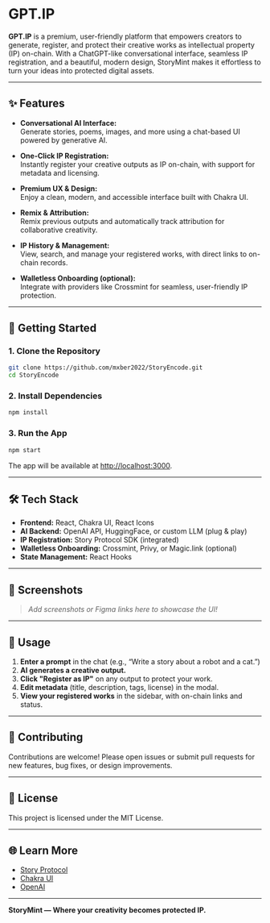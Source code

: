 # GPT.IP

**GPT.IP** is a premium, user-friendly platform that empowers creators to generate, register, and protect their creative works as intellectual property (IP) on-chain. With a ChatGPT-like conversational interface, seamless IP registration, and a beautiful, modern design, StoryMint makes it effortless to turn your ideas into protected digital assets.

---

## ✨ Features

- **Conversational AI Interface:**  
  Generate stories, poems, images, and more using a chat-based UI powered by generative AI.

- **One-Click IP Registration:**  
  Instantly register your creative outputs as IP on-chain, with support for metadata and licensing.

- **Premium UX & Design:**  
  Enjoy a clean, modern, and accessible interface built with Chakra UI.

- **Remix & Attribution:**  
  Remix previous outputs and automatically track attribution for collaborative creativity.

- **IP History & Management:**  
  View, search, and manage your registered works, with direct links to on-chain records.

- **Walletless Onboarding (optional):**  
  Integrate with providers like Crossmint for seamless, user-friendly IP protection.

---

## 🚀 Getting Started

### 1. **Clone the Repository**

```bash
git clone https://github.com/mxber2022/StoryEncode.git
cd StoryEncode
```

### 2. **Install Dependencies**

```bash
npm install
```

### 3. **Run the App**

```bash
npm start
```

The app will be available at [http://localhost:3000](http://localhost:3000).

---

## 🛠️ Tech Stack

- **Frontend:** React, Chakra UI, React Icons
- **AI Backend:** OpenAI API, HuggingFace, or custom LLM (plug & play)
- **IP Registration:** Story Protocol SDK (integrated)
- **Walletless Onboarding:** Crossmint, Privy, or Magic.link (optional)
- **State Management:** React Hooks

---

## 📸 Screenshots

> _Add screenshots or Figma links here to showcase the UI!_

---

## 📝 Usage

1. **Enter a prompt** in the chat (e.g., “Write a story about a robot and a cat.”)
2. **AI generates a creative output.**
3. **Click "Register as IP"** on any output to protect your work.
4. **Edit metadata** (title, description, tags, license) in the modal.
5. **View your registered works** in the sidebar, with on-chain links and status.

---

## 🤝 Contributing

Contributions are welcome! Please open issues or submit pull requests for new features, bug fixes, or design improvements.

---

## 📄 License

This project is licensed under the MIT License.

---

## 🌐 Learn More

- [Story Protocol](https://storyprotocol.xyz/)
- [Chakra UI](https://chakra-ui.com/)
- [OpenAI](https://openai.com/)

---

**StoryMint — Where your creativity becomes protected IP.**
